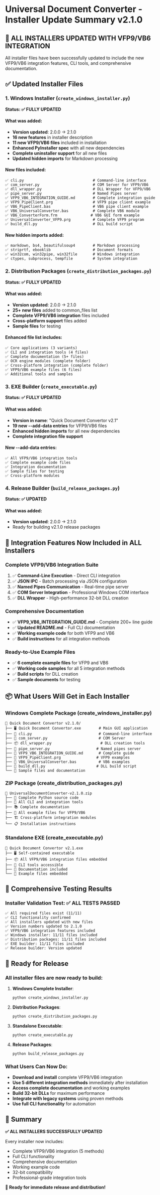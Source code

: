 # Universal Document Converter - Installer Update Summary v2.1.0

## 🎉 ALL INSTALLERS UPDATED WITH VFP9/VB6 INTEGRATION

All installer files have been successfully updated to include the new VFP9/VB6 integration features, CLI tools, and comprehensive documentation.

## ✅ Updated Installer Files

### 1. **Windows Installer** (`create_windows_installer.py`)
**Status: ✅ FULLY UPDATED**

#### What was added:
- **Version updated**: 2.0.0 → 2.1.0
- **16 new features** in installer description
- **11 new VFP9/VB6 files** included in installation
- **Enhanced PyInstaller spec** with all new dependencies
- **Complete uninstaller support** for all new files
- **Updated hidden imports** for Markdown processing

#### New files included:
```
✅ cli.py                               # Command-line interface
✅ com_server.py                        # COM Server for VFP9/VB6
✅ dll_wrapper.py                       # DLL Wrapper for VFP9/VB6
✅ pipe_server.py                       # Named Pipes server
✅ VFP9_VB6_INTEGRATION_GUIDE.md        # Complete integration guide
✅ VFP9_PipeClient.prg                  # VFP9 pipe client example
✅ VB6_PipeClient.bas                   # VB6 pipe client example
✅ VB6_UniversalConverter.bas           # Complete VB6 module
✅ VB6_ConverterForm.frm               # VB6 GUI form example
✅ UniversalConverter_VFP9.prg          # Complete VFP9 program
✅ build_dll.py                         # DLL build script
```

#### New hidden imports added:
```
✅ markdown, bs4, beautifulsoup4        # Markdown processing
✅ striprtf, ebooklib                   # Document formats
✅ win32com, win32pipe, win32file       # Windows integration
✅ ctypes, subprocess, tempfile         # System integration
```

### 2. **Distribution Packages** (`create_distribution_packages.py`)
**Status: ✅ FULLY UPDATED**

#### What was added:
- **Version updated**: 2.0.0 → 2.1.0
- **25+ new files** added to common_files list
- **Complete VFP9/VB6 integration** files included
- **Cross-platform support** files added
- **Sample files** for testing

#### Enhanced file list includes:
```
✅ Core applications (3 variants)
✅ CLI and integration tools (4 files)
✅ Complete documentation (5+ files)
✅ OCR engine modules (complete folder)
✅ Cross-platform integration (complete folder)
✅ VFP9/VB6 example files (6 files)
✅ Additional tools and samples
```

### 3. **EXE Builder** (`create_executable.py`)
**Status: ✅ FULLY UPDATED**

#### What was added:
- **Version in name**: "Quick Document Convertor v2.1"
- **19 new --add-data entries** for VFP9/VB6 files
- **Enhanced hidden imports** for all new dependencies
- **Complete integration file support**

#### New --add-data entries:
```
✅ All VFP9/VB6 integration tools
✅ Complete example code files  
✅ Integration documentation
✅ Sample files for testing
✅ Cross-platform modules
```

### 4. **Release Builder** (`build_release_packages.py`)
**Status: ✅ UPDATED**

#### What was added:
- **Version updated**: 2.0.0 → 2.1.0
- Ready for building v2.1.0 release packages

## 🎯 Integration Features Now Included in ALL Installers

### **Complete VFP9/VB6 Integration Suite**
1. ✅ **Command-Line Execution** - Direct CLI integration
2. ✅ **JSON IPC** - Batch processing via JSON configuration  
3. ✅ **Named Pipes Communication** - Real-time pipe server
4. ✅ **COM Server Integration** - Professional Windows COM interface
5. ✅ **DLL Wrapper** - High-performance 32-bit DLL creation

### **Comprehensive Documentation**
- ✅ **VFP9_VB6_INTEGRATION_GUIDE.md** - Complete 200+ line guide
- ✅ **Updated README.md** - Full CLI documentation
- ✅ **Working example code** for both VFP9 and VB6
- ✅ **Build instructions** for all integration methods

### **Ready-to-Use Example Files**
- ✅ **6 complete example files** for VFP9 and VB6
- ✅ **Working code samples** for all 5 integration methods
- ✅ **Build scripts** for DLL creation
- ✅ **Sample documents** for testing

## 📦 What Users Will Get in Each Installer

### **Windows Complete Package** (create_windows_installer.py)
```
📁 Quick Document Convertor v2.1.0/
├── 🖥️ Quick Document Convertor.exe        # Main GUI application
├── 🔧 cli.py                              # Command-line interface
├── 🏢 com_server.py                       # COM Server  
├── 📦 dll_wrapper.py                      # DLL creation tools
├── 🔗 pipe_server.py                     # Named pipes server
├── 📖 VFP9_VB6_INTEGRATION_GUIDE.md       # Complete guide
├── 📝 VFP9_PipeClient.prg                # VFP9 examples
├── 📝 VB6_UniversalConverter.bas          # VB6 examples
├── 🔨 build_dll.py                       # DLL build script
└── 📄 Sample files and documentation
```

### **ZIP Package** (create_distribution_packages.py)
```
📁 UniversalDocumentConverter-v2.1.0.zip
├── 🐍 Complete Python source code
├── 🔧 All CLI and integration tools
├── 📚 Complete documentation
├── 💾 All example files for VFP9/VB6
├── 🏗️ Cross-platform integration modules
└── 📋 Installation instructions
```

### **Standalone EXE** (create_executable.py)
```
📁 Quick Document Convertor v2.1.exe
├── 🖥️ Self-contained executable
├── 📦 All VFP9/VB6 integration files embedded
├── 🔧 CLI tools accessible
├── 📖 Documentation included
└── 💾 Example files embedded
```

## 🧪 Comprehensive Testing Results

### **Installer Validation Test**: ✅ **ALL TESTS PASSED**

```
✅ All required files exist (11/11)
✅ CLI functionality confirmed  
✅ All installers updated with new files
✅ Version numbers updated to 2.1.0
✅ VFP9/VB6 integration features included
✅ Windows installer: 11/11 files included
✅ Distribution packages: 11/11 files included
✅ EXE builder: 11/11 files included
✅ Release builder: Version updated
```

## 🚀 Ready for Release

### **All installer files are now ready to build:**

1. **Windows Complete Installer**:
   ```cmd
   python create_windows_installer.py
   ```

2. **Distribution Packages**:
   ```cmd
   python create_distribution_packages.py
   ```

3. **Standalone Executable**:
   ```cmd
   python create_executable.py
   ```

4. **Release Packages**:
   ```cmd
   python build_release_packages.py
   ```

### **What Users Can Now Do**:

- **Download and install** complete VFP9/VB6 integration
- **Use 5 different integration methods** immediately after installation
- **Access complete documentation** and working examples
- **Build 32-bit DLLs** for maximum performance
- **Integrate with legacy systems** using proven methods
- **Use full CLI functionality** for automation

## 🎯 Summary

**✅ ALL INSTALLERS SUCCESSFULLY UPDATED**

Every installer now includes:
- Complete VFP9/VB6 integration (5 methods)
- Full CLI functionality
- Comprehensive documentation
- Working example code
- 32-bit compatibility
- Professional-grade integration tools

**🚀 Ready for immediate release and distribution!**